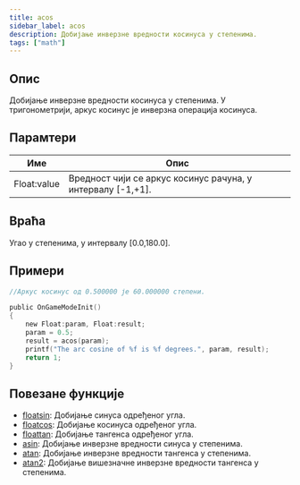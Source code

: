 ```yaml
---
title: acos
sidebar_label: acos
description: Добијање инверзне вредности косинуса у степенима.
tags: ["math"]
---
```


<LowercaseNoteSR />

## Опис

Добијање инверзне вредности косинуса у степенима. У тригонометрији, аркус косинус је инверзна операција косинуса.

## Парамтери

| Име            | Опис                                                         |
| -------------- | ------------------------------------------------------------ |
| Float:value | Вредност чији се аркус косинус рачуна, у интервалу [-1,+1].  |

## Враћа

Угао у степенима, у интервалу [0.0,180.0].

## Примери

```c
//Аркус косинус од 0.500000 је 60.000000 степени.

public OnGameModeInit()
{
    new Float:param, Float:result;
    param = 0.5;
    result = acos(param);
    printf("The arc cosine of %f is %f degrees.", param, result);
    return 1;
}
```

## Повезане функције

- [floatsin](floatsin): Добијање синуса одређеног угла.
- [floatcos](floatcos): Добијање косинуса одређеног угла.
- [floattan](floattan): Добијање тангенса одређеног угла.
- [asin](asin): Добијање инверзне вредности синуса у степенима.
- [atan](atan): Добијање инверзне вредности тангенса у степенима.
- [atan2](atan2): Добијање вишезначне инверзне вредности тангенса у степенима.
